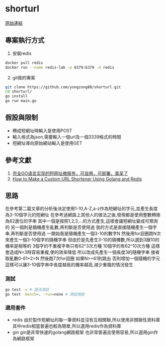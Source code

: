 # shorturl
[原始連結](https://boards.greenhouse.io/dcard/jobs/3874841)

## 專案執行方式
1. 安裝redis
```bash
docker pull redis
docker run --name redis-lab -p 6379:6379 -d redis
```
2. git我的專案
```bash
git clone https://github.com/yongzong88/shorturl.git
cd shorturl/
go install
go run main.go
```

## 假設與限制
* 轉成短網址時輸入是使用POST 
* 輸入格式為json,需要輸入一個url及一個3339格式的時間
* 短網址導向原始網站輸入是使用GET

## 參考文獻
1. [完全GO语言实现的短网址微服务，可自用，可部署，美呆了](https://zhuanlan.zhihu.com/p/111573621)
2. [How to Make a Custom URL Shortener Using Golang and Redis](https://intersog.com/blog/how-to-write-a-custom-url-shortener-using-golang-and-redis/)

## 思路
在參考第二篇文章的分析後決定使用1-10,A-Z,a-z作為短網址的字元,並產生長度為3-10個字元的短網址
在參考過網路上其他人的做法之後,發現都是使用整數轉換為62進位的字串
其中一個是按照1,2,3,...的方式產生,這樣會讓短網址變成可預測的
另一個則是髓機產生亂數,再判斷是否使用過
我的方式是直接隨機產生一個字串,再判斷是否使用過
一開始我是隨機產生一個3-10的數字N
然後用for迴圈跑N次來產生一個3-10個字的隨機字串
但由於是先產生3-10的隨機數,所以選到3跟10的機率是相等的
3個字的不重複字串只有62^3次方種
10個字的有62^10次方種
這樣會造成N=3時容易重複,使的效率降低
所以改成先產生一個長度3的隨機字串
接者取亂數0-61+2=N
然後跑7次for迴圈
如果N>=61則跳出
否則增加一個隨機的字元
這樣可以讓3-10個字串中長度越長的機率越高,減少重複的情況發生

### 測試
```bash
go test -v # 語法測試
go test -bench=. -run=none # 測試效能
```

### 選用套件
* redis
  由於製作短網址的每一筆資料並沒有互相關聯,所以使用非關聯性資料庫
  其中redis相當普遍也較為簡單,所以選用redis作為資料庫
* gin
  gin是非常快速的golang網路框架
  也非常普遍且使用容易,所以選用gin作為網路框架
